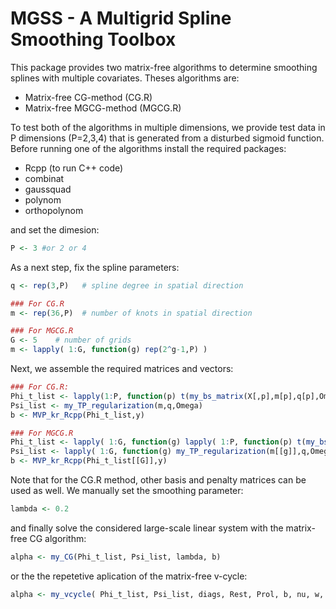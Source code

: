 # MGSS - A Multigrid Spline Smoothing Toolbox
This package provides two matrix-free algorithms to determine smoothing splines with multiple covariates.
Theses algorithms are:  
* Matrix-free CG-method (CG.R)
* Matrix-free MGCG-method (MGCG.R)

To test both of the algorithms in multiple dimensions, we provide test data in P dimensions (P=2,3,4) that is generated from a disturbed sigmoid function.
Before running one of the algorithms install the required packages:
* Rcpp (to run C++ code)
* combinat
* gaussquad
* polynom
* orthopolynom

and set the dimesion:
```R
P <- 3 #or 2 or 4
```
As a next step, fix the spline parameters:
```R
q <- rep(3,P)   # spline degree in spatial direction

### For CG.R
m <- rep(36,P)  # number of knots in spatial direction

### For MGCG.R
G <- 5    # number of grids
m <- lapply( 1:G, function(g) rep(2^g-1,P) )
```
Next, we assemble the required matrices and vectors:
```R
### For CG.R:
Phi_t_list <- lapply(1:P, function(p) t(my_bs_matrix(X[,p],m[p],q[p],Omega[[p]])) )
Psi_list <- my_TP_regularization(m,q,Omega)
b <- MVP_kr_Rcpp(Phi_t_list,y)

### For MGCG.R
Phi_t_list <- lapply( 1:G, function(g) lapply( 1:P, function(p) t(my_bs_matrix(X[,p],m[[g]][p],q[p],Omega[[p]])) ) )
Psi_list <- lapply( 1:G, function(g) my_TP_regularization(m[[g]],q,Omega) )
b <- MVP_kr_Rcpp(Phi_t_list[[G]],y)
```
Note that for the CG.R method, other basis and penalty matrices can be used as well.
We manually set the smoothing parameter:
```R
lambda <- 0.2
```
and finally solve the considered large-scale linear system with the matrix-free CG algorithm:
```R
alpha <- my_CG(Phi_t_list, Psi_list, lambda, b)
```
or the the repetetive aplication of the matrix-free v-cycle:
```R
alpha <- my_vcycle( Phi_t_list, Psi_list, diags, Rest, Prol, b, nu, w, alpha)
```

